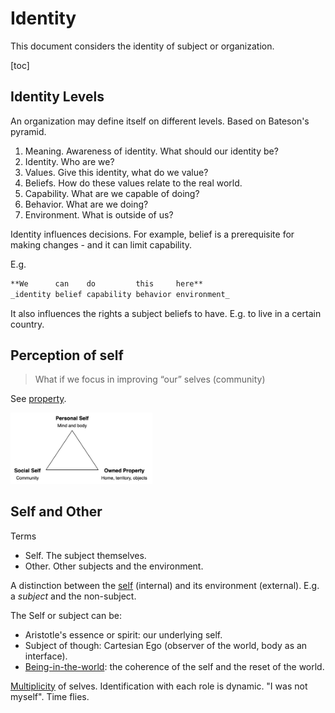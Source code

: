 # Identity

This document considers the identity of subject or organization.

[toc]

## Identity Levels

An organization may define itself on different levels. Based on Bateson's pyramid.

1. Meaning. Awareness of identity. What should our identity be?
2. Identity. Who are we?
3. Values. Give this identity, what do we value?
4. Beliefs. How do these values relate to the real world.
5. Capability. What are we capable of doing?
6. Behavior. What are we doing?
7. Environment. What is outside of us?

Identity influences decisions. For example, belief is a prerequisite for making changes - and it can limit capability.

E.g.

```markdown
**We      can    do         this     here**
_identity belief capability behavior environment_
```

It also influences the rights a subject beliefs to have. E.g. to live in a certain country.



## Perception of self

> What if we focus in improving “our” selves (community)

See [property](property.md).



<img src="../img/personal-social-selves.png" alt="personal-social-selves" style="width:45%;" />



## Self and Other

Terms

- Self. The subject themselves.
- Other. Other subjects and the environment.



A distinction between the [self](https://en.wikipedia.org/wiki/Self) (internal) and its environment (external). E.g. a *subject* and the non-subject.

The Self or subject can be:

- Aristotle's essence or spirit: our underlying self.
- Subject of though: Cartesian Ego (observer of the world, body as an interface).
- [Being-in-the-world](https://en.wikipedia.org/wiki/Dasein): the coherence of the self and the reset of the world.

[Multiplicity](https://en.wikipedia.org/wiki/Posthuman) of selves. Identification with each role is dynamic. "I was not myself". Time flies.

